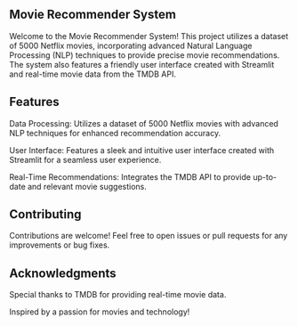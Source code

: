 
## Movie Recommender System
Welcome to the Movie Recommender System! This project utilizes a dataset of 5000 Netflix movies, incorporating advanced Natural Language Processing (NLP) techniques to provide precise movie recommendations. The system also features a friendly user interface created with Streamlit and real-time movie data from the TMDB API.

## Features
Data Processing: Utilizes a dataset of 5000 Netflix movies with advanced NLP techniques for enhanced recommendation accuracy.

User Interface: Features a sleek and intuitive user interface created with Streamlit for a seamless user experience.

Real-Time Recommendations: Integrates the TMDB API to provide up-to-date and relevant movie suggestions.


## Contributing
Contributions are welcome! Feel free to open issues or pull requests for any improvements or bug fixes.
## Acknowledgments
Special thanks to TMDB for providing real-time movie data.

Inspired by a passion for movies and technology!